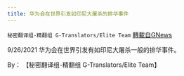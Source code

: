```yaml
---
title: 华为会在世界引发如印尼大屠杀的排华事件
---
```

`秘密翻译组-精翻组 G-Translators/Elite Team` [轉載自GNews](https://gnews.org/zh-hans/1562796/)

9/26/2021 华为会在世界引发有如印尼大屠杀一般的排华事件。

By： 【秘密翻译组-精翻组 G-Translators/Elite Team】
